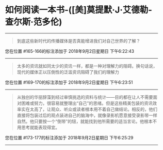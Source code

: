 # 如何阅读一本书-([美]莫提默·J·艾德勒-查尔斯·范多伦)

---

> 到底这些新时代的传播媒体是否真能增进我们对自己世界的了解？

您在位置 #165-166的标注添加于 2018年9月2日星期日 下午6:22:43

---

> 太多的资讯就如同太少的资讯一样，都是一种对理解力的阻碍。换句话说，现代的媒体正以压倒性的泛滥资讯阻碍了我们的理解力

您在位置 #169-170的标注添加于 2018年9月2日星期日 下午6:23:51

---

> 从独创的华丽辞藻到经过审慎挑选的资料与统计——目的都在让人不需要面对困难或努力，很容易就整理出“自己”的思绪。但是这些精美包装的资讯效率实在太高了，让观众、听众或读者根本用不着自己做结论。相反的，他们直接将包装过后的观点装进自己的脑海中，就像录影机愿意接受录影带一样自然。他只要按一个“倒带”的钮，就能找到他所需要的适当言论。他根本不用思考就能表现得宜。

您在位置 #173-177的标注添加于 2018年9月2日星期日 下午6:25:29

---

